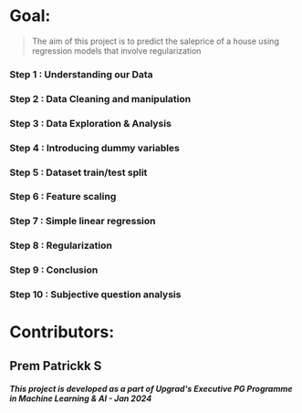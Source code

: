 # Goal:
> The aim of this project is to predict the saleprice of a house using regression models that involve regularization

### Step 1 : Understanding our Data
### Step 2 : Data Cleaning and manipulation
### Step 3 : Data Exploration & Analysis
### Step 4 : Introducing dummy variables
### Step 5 : Dataset train/test split
### Step 6 : Feature scaling
### Step 7 : Simple linear regression
### Step 8 : Regularization
### Step 9 : Conclusion
### Step 10 : Subjective question analysis

# Contributors:
## Prem Patrickk S

##### This project is developed as a part of Upgrad's Executive PG Programme in Machine Learning & AI - Jan 2024
